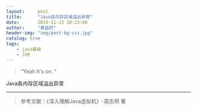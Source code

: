 ```yaml
---
layout:     post
title:      "Java各内存区域溢出异常"
date:       2019-11-13 10:23:00
author:     "黄益财"
header-img: "img/post-bg-css.jpg"
catalog: true
tags:
    - java基础
    - JVM
---
```


> “Yeah It's on. ”

Java各内存区域溢出异常


---

> 参考文献：《深入理解Java虚拟机》-周志明 著












